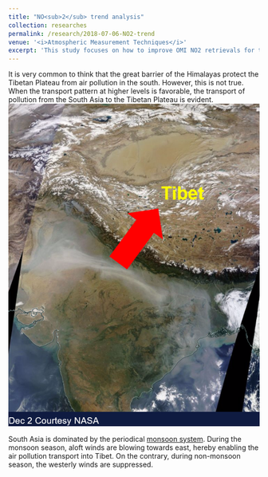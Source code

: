 ```yaml
---
title: "NO<sub>2</sub> trend analysis"
collection: researches
permalink: /research/2018-07-06-NO2-trend
venue: '<i>Atmospheric Measurement Techniques</i>'
excerpt: 'This study focuses on how to improve OMI NO2 retrievals for trend analysis.'
---
```

It is very common to think that the great barrier of the Himalayas protect the Tibetan Plateau from air pollution in the south. However, this is not true. When the transport pattern at higher levels is favorable, the transport of pollution from the South Asia to the Tibetan Plateau is evident. 
![alt text](/files/researches/pollution_into_tibet/1.png "pollution transport")

South Asia is dominated by the periodical [monsoon system](https://en.wikipedia.org/wiki/Monsoon_of_South_Asia). During the monsoon season, aloft winds are blowing towards east, hereby enabling the air pollution transport into Tibet. On the contrary, during non-monsoon season, the westerly winds are suppressed. 

